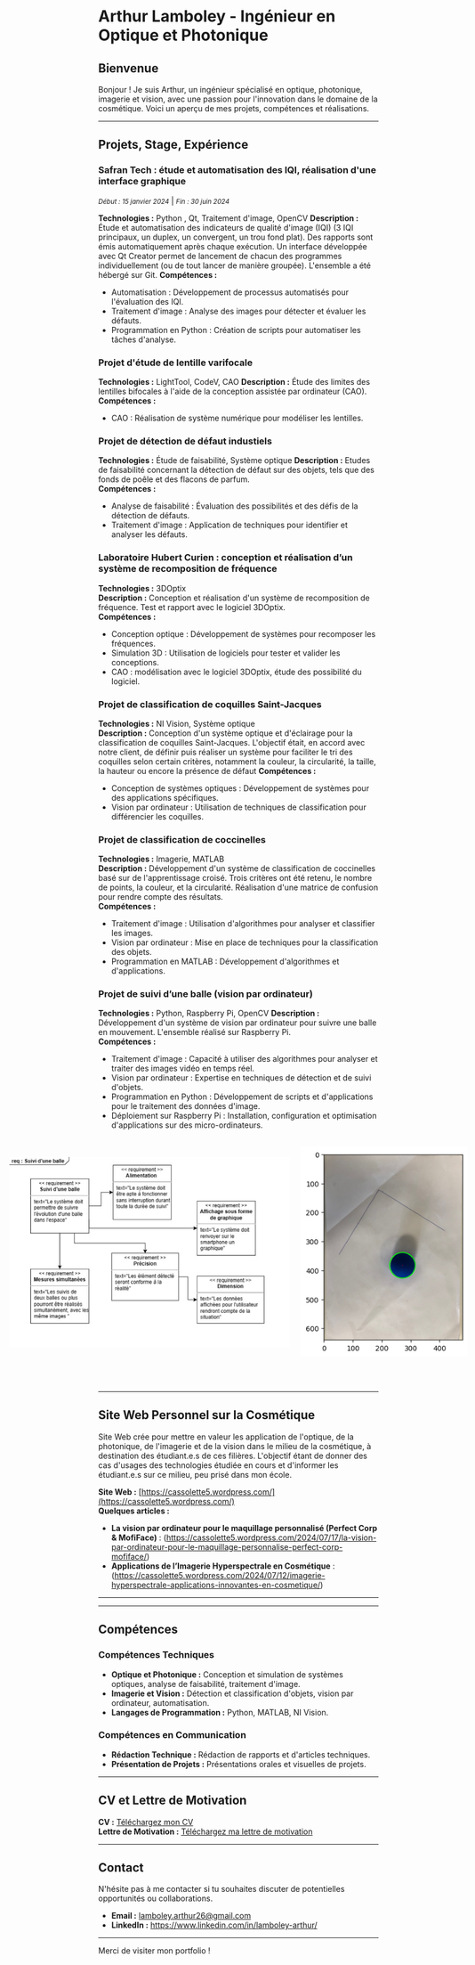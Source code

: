 # Arthur Lamboley - Ingénieur en Optique et Photonique

## Bienvenue

Bonjour ! Je suis Arthur, un ingénieur spécialisé en optique, photonique, imagerie et vision, avec une passion pour l'innovation dans le domaine de la cosmétique. Voici un aperçu de mes projets, compétences et réalisations.

---

## Projets, Stage, Expérience

### Safran Tech : étude et automatisation des IQI, réalisation d'une interface graphique
<p style="display: inline; font-size: smaller; font-style: italic;">Début : 15 janvier 2024</p> | <p style="display: inline; font-size: smaller; font-style: italic;">Fin : 30 juin 2024</p>

**Technologies :** Python , Qt, Traitement d'image, OpenCV
**Description :** Étude et automatisation des indicateurs de qualité d'image (IQI) (3 IQI principaux, un duplex, un convergent, un trou fond plat). Des rapports sont émis automatiquement après chaque exécution. Un interface développée avec Qt Creator permet de lancement de chacun des programmes individuellement (ou de tout lancer de manière groupée). L'ensemble a été hébergé sur Git. 
**Compétences :** 
- Automatisation : Développement de processus automatisés pour l'évaluation des IQI.
- Traitement d'image : Analyse des images pour détecter et évaluer les défauts.
- Programmation en Python : Création de scripts pour automatiser les tâches d'analyse.


### Projet d'étude de lentille varifocale

**Technologies :** LightTool, CodeV, CAO
**Description :** Étude des limites des lentilles bifocales à l'aide de la conception assistée par ordinateur (CAO).  
**Compétences :**
- CAO : Réalisation de système numérique pour modéliser les lentilles.


### Projet de détection de défaut industiels

**Technologies :** Étude de faisabilité, Système optique
**Description :** Etudes de faisabilité concernant la détection de défaut sur des objets, tels que des fonds de poêle et des flacons de parfum.  
**Compétences :** 
- Analyse de faisabilité : Évaluation des possibilités et des défis de la détection de défauts.
- Traitement d'image : Application de techniques pour identifier et analyser les défauts.


### Laboratoire Hubert Curien : conception et réalisation d’un système de recomposition de fréquence

**Technologies :** 3DOptix  
**Description :** Conception et réalisation d'un système de recomposition de fréquence. Test et rapport avec le logiciel 3DOptix.  
**Compétences :** 
- Conception optique : Développement de systèmes pour recomposer les fréquences.
- Simulation 3D : Utilisation de logiciels pour tester et valider les conceptions.
- CAO : modélisation avec le logiciel 3DOptix, étude des possibilité du logiciel.


### Projet de classification de coquilles Saint-Jacques

**Technologies :** NI Vision, Système optique  
**Description :** Conception d'un système optique et d'éclairage pour la classification de coquilles Saint-Jacques. L'objectif était, en accord avec notre client, de définir puis réaliser un système pour faciliter le tri des coquilles selon certain critères, notamment la couleur, la circularité, la taille, la hauteur ou encore la présence de défaut
**Compétences :** 
- Conception de systèmes optiques : Développement de systèmes pour des applications spécifiques.
- Vision par ordinateur : Utilisation de techniques de classification pour différencier les coquilles.


### Projet de classification de coccinelles

**Technologies :** Imagerie, MATLAB  
**Description :** Développement d'un système de classification de coccinelles basé sur de l'apprentissage croisé. Trois critères ont été retenu, le nombre de points, la couleur, et la circularité. Réalisation d'une matrice de confusion pour rendre compte des résultats.  
**Compétences :**
- Traitement d'image : Utilisation d'algorithmes pour analyser et classifier les images.
- Vision par ordinateur : Mise en place de techniques pour la classification des objets.
- Programmation en MATLAB : Développement d'algorithmes et d'applications.



### Projet de suivi d’une balle (vision par ordinateur) 

**Technologies :** Python, Raspberry Pi, OpenCV
**Description :** Développement d'un système de vision par ordinateur pour suivre une balle en mouvement. L'ensemble réalisé sur Raspberry Pi.  
**Compétences :**
- Traitement d'image : Capacité à utiliser des algorithmes pour analyser et traiter des images vidéo en temps réel.
- Vision par ordinateur : Expertise en techniques de détection et de suivi d'objets.
- Programmation en Python : Développement de scripts et d'applications pour le traitement des données d'image.
- Déploiement sur Raspberry Pi : Installation, configuration et optimisation d'applications sur des micro-ordinateurs.

<br>

<div style="display: flex; justify-content: center; align-items: center;">
  <img src="./assets/01.jpg" style="width: 555px; height: auto; margin: 0 10px; align-self: center;" />
  <img src="./assets/02.png" style="width: 300px; height: auto; margin: 0 10px; align-self: center;" />
</div>

<br><br>
  
---

## Site Web Personnel sur la Cosmétique

Site Web crée pour mettre en valeur les application de l'optique, de la photonique, de l'imagerie et de la vision dans le milieu de la cosmétique, à destination des étudiant.e.s de ces filières. L'objectif étant de donner des cas d'usages des technologies étudiée en cours et d'informer les étudiant.e.s sur ce milieu, peu prisé dans mon école. 

**Site Web :** [https://cassolette5.wordpress.com/](https://cassolette5.wordpress.com/)  
**Quelques articles :**
- **La vision par ordinateur pour le maquillage personnalisé (Perfect Corp & MofiFace)** : (https://cassolette5.wordpress.com/2024/07/17/la-vision-par-ordinateur-pour-le-maquillage-personnalise-perfect-corp-mofiface/)
- **Applications de l’Imagerie Hyperspectrale en Cosmétique** : (https://cassolette5.wordpress.com/2024/07/12/imagerie-hyperspectrale-applications-innovantes-en-cosmetique/)

---


---

## Compétences

### Compétences Techniques

- **Optique et Photonique :** Conception et simulation de systèmes optiques, analyse de faisabilité, traitement d'image.
- **Imagerie et Vision :** Détection et classification d'objets, vision par ordinateur, automatisation.
- **Langages de Programmation :** Python, MATLAB, NI Vision.

### Compétences en Communication

- **Rédaction Technique :** Rédaction de rapports et d'articles techniques.
- **Présentation de Projets :** Présentations orales et visuelles de projets.

---

## CV et Lettre de Motivation

**CV :** [Téléchargez mon CV](lien-vers-ton-cv)  
**Lettre de Motivation :** [Téléchargez ma lettre de motivation](lien-vers-ta-lettre-de-motivation)

---

## Contact

N'hésite pas à me contacter si tu souhaites discuter de potentielles opportunités ou collaborations.

- **Email :** [lamboley.arthur26@gmail.com](mailto:lamboley.arthur26@gmail.com)
- **LinkedIn :** https://www.linkedin.com/in/lamboley-arthur/

---

Merci de visiter mon portfolio !


